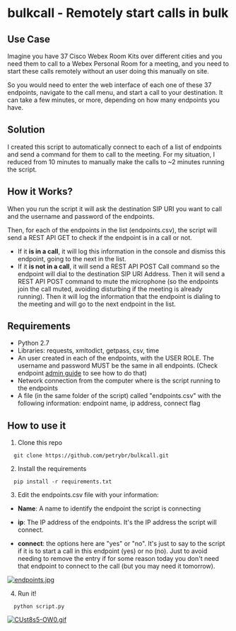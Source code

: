 # bulkcall - Remotely start calls in bulk
<!---
[![published](https://static.production.devnetcloud.com/codeexchange/assets/images/devnet-published.svg)](https://developer.cisco.com/codeexchange/github/repo/petrybr/bulkcall)
-->
## Use Case

Imagine you have 37 Cisco Webex Room Kits over different cities and you need them to call to a Webex Personal Room for a meeting, and you need to start these calls remotely without an user doing this manually on site.

So you would need to enter the web interface of each one of these 37 endpoints, navigate to the call menu, and start a call to your destination. It can take a few minutes, or more, depending on how many endpoints you have.

## Solution

I created this script to automatically  connect to each of a list of endpoints and send a command for them to call to the meeting. For my situation, I reduced from 10 minutes to manually make the calls to ~2 minutes running the script.

## How it Works?

When you run the script it will ask the destination SIP URI you want to call and the username and password of the endpoints. 

Then, for each of the endpoints in the list (endpoints.csv), the script will send a REST API GET to check if the endpoint is in a call or not. 

  - If it **is in a call**, it will log this information in the console and dismiss this endpoint, going to the next in the list. 
  - If it **is not in a call**, it will send a REST API POST Call command so the endpoint will dial to the destination SIP URI Address.
  Then it will send a REST API POST command to mute the microphone (so the endpoints join the call muted, avoiding disturbing if the meeting is already running). Then it will log the information that the endpoint is dialing to the meeting and will go to the next endpoint in the list.

## Requirements

* Python 2.7
* Libraries: requests, xmltodict, getpass, csv, time
* An user created in each of the endpoints, with the USER ROLE. The username and password MUST be the same in all endpoints. (Check endpoint [admin guide](https://www.cisco.com/c/en/us/support/collaboration-endpoints/spark-room-kit-series/products-maintenance-guides-list.html) to see how to do that)
* Network connection from the computer where is the script running to the endpoints
* A file (in the same folder of the script) called "endpoints.csv" with the following information: endpoint name, ip address, connect flag

## How to use it

1. Clone this repo

```
  git clone https://github.com/petrybr/bulkcall.git
```

2. Install the requirements

```
  pip install -r requirements.txt
```

3. Edit the endpoints.csv file with your information:

  - **Name**: A name to identify the endpoint the script is connecting
  
  - **ip**: The IP address of the endpoints. It's the IP address the script will connect.
  
  - **connect**: the options here are "yes" or "no". It's just to say to the script if it is to start a call in this endpoint (yes) or no (no). Just to avoid needing to remove the entry if for some reason today you don't need that endpoint to connect to the call (but you may need it tomorrow).
  
[![endpoints.jpg](https://i.postimg.cc/PJgvZp5m/endpoints.jpg)](https://postimg.cc/jnhjYjN5)

4. Run it!

```
  python script.py
```

[![CUst8s5-OW0.gif](https://i.postimg.cc/XqcjQQK7/CUst8s5-OW0.gif)](https://postimg.cc/p5rMdQ1g)
